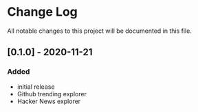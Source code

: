 # Change Log

All notable changes to this project will be documented in this file.

## [0.1.0] - 2020-11-21

### Added

- initial release
- Github trending explorer
- Hacker News explorer
